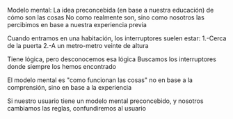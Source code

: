 Modelo mental:
La idea preconcebida (en base a nuestra educación) de cómo son las cosas
No como realmente son, sino como nosotros las percibimos en base a nuestra experiencia previa

Cuando entramos en una habitación, los interruptores suelen estar:
1.-Cerca de la puerta
2.-A un metro-metro veinte de altura

Tiene lógica, pero desconocemos esa lógica
Buscamos los interruptores donde siempre los hemos encontrado

El modelo mental es "como funcionan las cosas" no en base a la comprensión, sino en base a la experiencia

Si nuestro usuario tiene un modelo mental preconcebido, y nosotros cambiamos las reglas, confundiremos al usuario
